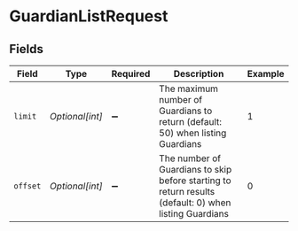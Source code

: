 # GuardianListRequest


## Fields

| Field                                                                                                 | Type                                                                                                  | Required                                                                                              | Description                                                                                           | Example                                                                                               |
| ----------------------------------------------------------------------------------------------------- | ----------------------------------------------------------------------------------------------------- | ----------------------------------------------------------------------------------------------------- | ----------------------------------------------------------------------------------------------------- | ----------------------------------------------------------------------------------------------------- |
| `limit`                                                                                               | *Optional[int]*                                                                                       | :heavy_minus_sign:                                                                                    | The maximum number of Guardians to return (default: 50) when listing Guardians                        | 1                                                                                                     |
| `offset`                                                                                              | *Optional[int]*                                                                                       | :heavy_minus_sign:                                                                                    | The number of Guardians to skip before starting to return results (default: 0) when listing Guardians | 0                                                                                                     |